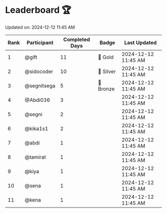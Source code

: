 # Leaderboard 🏆

Updated on: 2024-12-12 11:45 AM

| Rank | Participant       | Completed Days | Badge      | Last Updated         |
|------|-------------------|----------------|------------|----------------------|
| 1    | @gift             | 11             | 🏅 Gold     | 2024-12-12 11:45 AM |
| 2    | @sidocoder        | 10             | 🥈 Silver   | 2024-12-12 11:45 AM |
| 3    | @segnitsega       | 5              | 🥉 Bronze   | 2024-12-12 11:45 AM |
| 4    | @Abdi036          | 3              |            | 2024-12-12 11:45 AM |
| 5    | @segni            | 2              |            | 2024-12-12 11:45 AM |
| 6    | @kika1s1          | 2              |            | 2024-12-12 11:45 AM |
| 7    | @abdi             | 1              |            | 2024-12-12 11:45 AM |
| 8    | @tamirat          | 1              |            | 2024-12-12 11:45 AM |
| 9    | @kiya             | 1              |            | 2024-12-12 11:45 AM |
| 10   | @sena             | 1              |            | 2024-12-12 11:45 AM |
| 11   | @kena             | 1              |            | 2024-12-12 11:45 AM |
